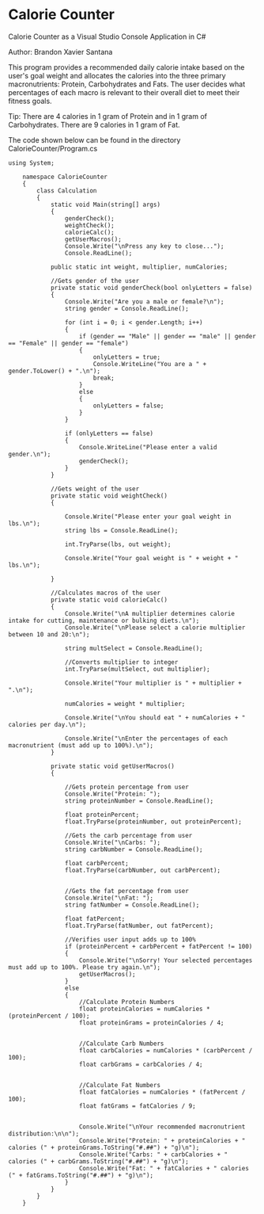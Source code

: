# Calorie Counter
Calorie Counter as a Visual Studio Console Application in C#

Author: Brandon Xavier Santana

This program provides a recommended daily calorie intake based on the user's goal weight and allocates the calories into the three primary macronutrients: Protein, Carbohydrates and Fats. The user decides what percentages of each macro is relevant to their overall diet to meet their fitness goals.

Tip: There are 4 calories in 1 gram of Protein and in 1 gram of Carbohydrates. 
     There are 9 calories in 1 gram of Fat.

The code shown below can be found in the directory CalorieCounter/Program.cs


    using System;
        
        namespace CalorieCounter 
        {
            class Calculation
            {
                static void Main(string[] args)
                {
                    genderCheck();
                    weightCheck();
                    calorieCalc();
                    getUserMacros();
                    Console.Write("\nPress any key to close...");
                    Console.ReadLine();
        
                public static int weight, multiplier, numCalories;
        
                //Gets gender of the user
                private static void genderCheck(bool onlyLetters = false)
                {
                    Console.Write("Are you a male or female?\n");
                    string gender = Console.ReadLine();
        
                    for (int i = 0; i < gender.Length; i++)
                    {
                        if (gender == "Male" || gender == "male" || gender == "Female" || gender == "female")
                        {
                            onlyLetters = true;
                            Console.WriteLine("You are a " + gender.ToLower() + ".\n");
                            break;
                        }
                        else
                        {
                            onlyLetters = false;
                        }
                    }
        
                    if (onlyLetters == false)
                    {
                        Console.WriteLine("Please enter a valid gender.\n");
                        genderCheck();
                    }
                }
        
                //Gets weight of the user
                private static void weightCheck()
                {
        
                    Console.Write("Please enter your goal weight in lbs.\n");
                    string lbs = Console.ReadLine();
        
                    int.TryParse(lbs, out weight);
        
                    Console.Write("Your goal weight is " + weight + " lbs.\n");
        
                }
        
                //Calculates macros of the user
                private static void calorieCalc()
                {
                    Console.Write("\nA multiplier determines calorie intake for cutting, maintenance or bulking diets.\n");
                    Console.Write("\nPlease select a calorie multiplier between 10 and 20:\n");
                    
                    string multSelect = Console.ReadLine();
        
                    //Converts multiplier to integer
                    int.TryParse(multSelect, out multiplier);
        
                    Console.Write("Your multiplier is " + multiplier + ".\n");
        
                    numCalories = weight * multiplier;
        
                    Console.Write("\nYou should eat " + numCalories + " calories per day.\n");
        
                    Console.Write("\nEnter the percentages of each macronutrient (must add up to 100%).\n");
                }
        
                private static void getUserMacros()
                {
        
                    //Gets protein percentage from user
                    Console.Write("Protein: ");
                    string proteinNumber = Console.ReadLine();
        
                    float proteinPercent;
                    float.TryParse(proteinNumber, out proteinPercent);
        
                    //Gets the carb percentage from user
                    Console.Write("\nCarbs: ");
                    string carbNumber = Console.ReadLine();
        
                    float carbPercent;
                    float.TryParse(carbNumber, out carbPercent);
        
        
                    //Gets the fat percentage from user
                    Console.Write("\nFat: ");
                    string fatNumber = Console.ReadLine();
        
                    float fatPercent;
                    float.TryParse(fatNumber, out fatPercent);
        
                    //Verifies user input adds up to 100%
                    if (proteinPercent + carbPercent + fatPercent != 100)
                    {
                        Console.Write("\nSorry! Your selected percentages must add up to 100%. Please try again.\n");
                        getUserMacros();
                    }
                    else
                    {
                        //Calculate Protein Numbers
                        float proteinCalories = numCalories * (proteinPercent / 100);
                        float proteinGrams = proteinCalories / 4;
        
        
                        //Calculate Carb Numbers
                        float carbCalories = numCalories * (carbPercent / 100);
                        float carbGrams = carbCalories / 4;
        
        
                        //Calculate Fat Numbers
                        float fatCalories = numCalories * (fatPercent / 100);
                        float fatGrams = fatCalories / 9;
        
        
                        Console.Write("\nYour recommended macronutrient distribution:\n\n");
                        Console.Write("Protein: " + proteinCalories + " calories (" + proteinGrams.ToString("#.##") + "g)\n");
                        Console.Write("Carbs: " + carbCalories + " calories (" + carbGrams.ToString("#.##") + "g)\n");
                        Console.Write("Fat: " + fatCalories + " calories (" + fatGrams.ToString("#.##") + "g)\n");
                    }
                }
            }
        }
